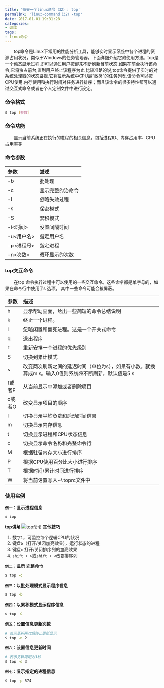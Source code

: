 ```yaml
---
title: '每天一个linux命令（32）: top'
permalink: 'linux-command（32）-top'
date: 2017-01-01 19:31:28
categories:
- 运维
tags:
- linux命令
---
```

　　top命令是Linux下常用的性能分析工具，能够实时显示系统中各个进程的资源占用状况，类似于Windows的任务管理器。下面详细介绍它的使用方法。top是一个动态显示过程,即可以通过用户按键来不断刷新当前状态.如果在前台执行该命令,它将独占前台,直到用户终止该程序为止.比较准确的说,top命令提供了实时的对系统处理器的状态监视.它将显示系统中CPU最“敏感”的任务列表.该命令可以按CPU使用.内存使用和执行时间对任务进行排序；而且该命令的很多特性都可以通过交互式命令或者在个人定制文件中进行设定。
<!--more -->
### 命令格式
```bash
$ top [参数]
```
### 命令功能
　　显示当前系统正在执行的进程的相关信息，包括进程ID、内存占用率、CPU占用率等
### 命令参数
| 参数 | 描述 |
| :------------- | :------------- |
| -b | 批处理 |
| -c | 显示完整的治命令 |
| -I | 忽略失效过程 |
| -s | 保密模式 |
| -S | 累积模式 |
| -i<时间> | 设置间隔时间 |
| -u<用户名> | 指定用户名 |
| -p<进程号> | 指定进程 |
| -n<次数> | 循环显示的次数 |

### top交互命令
　　在top 命令执行过程中可以使用的一些交互命令。这些命令都是单字母的，如果在命令行中使用了s 选项， 其中一些命令可能会被屏蔽。

| 参数 | 描述 |
| :------------- | :------------- |
| h | 显示帮助画面，给出一些简短的命令总结说明 |
| k | 终止一个进程。 |
| i | 忽略闲置和僵死进程。这是一个开关式命令 |
| q | 退出程序 |
| r | 重新安排一个进程的优先级别 |
| S | 切换到累计模式 |
| s | 改变两次刷新之间的延迟时间（单位为s），如果有小数，就换算成m s。输入0值则系统将不断刷新，默认值是5 s |
| f或者F | 从当前显示中添加或者删除项目 |
| o或者O | 改变显示项目的顺序 |
| l | 切换显示平均负载和启动时间信息 |
| m | 切换显示内存信息 |
| t | 切换显示进程和CPU状态信息 |
| c | 切换显示命令名称和完整命令行 |
| M | 根据驻留内存大小进行排序 |
| P | 根据CPU使用百分比大小进行排序 |
| T | 根据时间/累计时间进行排序 |
| W | 将当前设置写入~/.toprc文件中  |
### 使用实例
**`例一`：显示进程信息**
```bash
$ top
```
**top讲解**
![top命令](http://oncj6b2vl.bkt.clouddn.com/FmYyrG-z1EdQG0FMO2c3dKfc5rnA.jpg)
**其他技巧**
1. 数字`1`，可监控每个逻辑CPU的状况
2. 键盘`b`（打开/关闭加亮效果），运行状态的进程
3. 键盘`x` 打开/关闭排序列的加亮效果
4. `shift + >`或`shift + <`改变排序列

**`例二`：显示 完整命令**
```bash
$ top -c
```
**`例三`：以批处理模式显示程序信息**
```bash
$ top -b
```
**`例四`：以累积模式显示程序信息**
```bash
$ top -S
```
**`例五`：设置信息更新次数**
```bash
# 表示更新两次后终止更新显示
$ top -n 2
```
**`例六`：设置信息更新时间**
```bash
# 表示更新周期为3秒
$ top -d 3
```
**`例七`：显示指定的进程信息**
```bash
$ top -p 574
```
